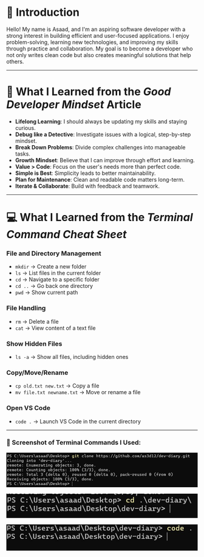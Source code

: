 # 👋 Introduction

Hello! My name is Asaad, and I'm an aspiring software developer with a strong interest in building efficient and user-focused applications. I enjoy problem-solving, learning new technologies, and improving my skills through practice and collaboration. My goal is to become a developer who not only writes clean code but also creates meaningful solutions that help others.

---

# 🧠 What I Learned from the _Good Developer Mindset_ Article

- **Lifelong Learning**: I should always be updating my skills and staying curious.
- **Debug like a Detective**: Investigate issues with a logical, step-by-step mindset.
- **Break Down Problems**: Divide complex challenges into manageable tasks.
- **Growth Mindset**: Believe that I can improve through effort and learning.
- **Value > Code**: Focus on the user's needs more than perfect code.
- **Simple is Best**: Simplicity leads to better maintainability.
- **Plan for Maintenance**: Clean and readable code matters long-term.
- **Iterate & Collaborate**: Build with feedback and teamwork.

---

# 💻 What I Learned from the _Terminal Command Cheat Sheet_

### File and Directory Management

- `mkdir` → Create a new folder
- `ls` → List files in the current folder
- `cd` → Navigate to a specific folder
- `cd ..` → Go back one directory
- `pwd` → Show current path

### File Handling

- `rm` → Delete a file
- `cat` → View content of a text file

### Show Hidden Files

- `ls -a` → Show all files, including hidden ones

### Copy/Move/Rename

- `cp old.txt new.txt` → Copy a file
- `mv file.txt newname.txt` → Move or rename a file

### Open VS Code

- `code .` → Launch VS Code in the current directory

---

### 📸 Screenshot of Terminal Commands I Used:

![git clone](./imges/33d10ae2-218b-4810-9058-ecad493f7f8c.jfif)

![cd](./imges/9e1c5d75-e766-4ad1-875c-bd603010c8c0.jfif)

![code .](./imges/8590a6c1-d968-41ba-be5e-8ee913b088ab.jfif)
